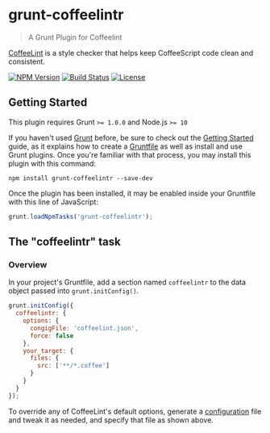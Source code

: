# grunt-coffeelintr

> A Grunt Plugin for Coffeelint

[CoffeeLint](http://www.coffeelint.org/) is a style checker that helps keep CoffeeScript code clean and consistent.

[![NPM Version](https://img.shields.io/npm/v/grunt-coffeelintr.svg)](https://www.npmjs.com/package/grunt-coffeelintr) [![Build Status](https://travis-ci.com/sibiraj-s/grunt-coffeelintr.svg?branch=master)](https://travis-ci.com/sibiraj-s/grunt-coffeelintr) [![License](https://img.shields.io/npm/l/grunt-coffeelintr.svg)](https://github.com/sibiraj-s/grunt-coffeelintr/blob/master/LICENSE)

## Getting Started

This plugin requires Grunt `>= 1.0.0` and Node.js `>= 10`

If you haven't used [Grunt](http://gruntjs.com/) before, be sure to check out the [Getting Started](http://gruntjs.com/getting-started) guide, as it explains how to create a [Gruntfile](http://gruntjs.com/sample-gruntfile) as well as install and use Grunt plugins. Once you're familiar with that process, you may install this plugin with this command:

```shell
npm install grunt-coffeelintr --save-dev
```

Once the plugin has been installed, it may be enabled inside your Gruntfile with this line of JavaScript:

```js
grunt.loadNpmTasks('grunt-coffeelintr');
```

## The "coffeelintr" task

### Overview

In your project's Gruntfile, add a section named `coffeelintr` to the data object passed into `grunt.initConfig()`.

```js
grunt.initConfig({
  coffeelintr: {
    options: {
      congigFile: 'coffeelint.json',
      force: false
    },
    your_target: {
      files: {
        src: ['**/*.coffee']
      }
    }
  }
});
```

To override any of CoffeeLint's default options, generate a [configuration](http://www.coffeelint.org/#usage) file and tweak it as needed, and specify that file as shown above.
